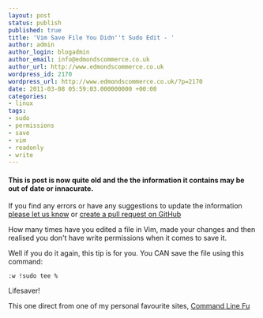 ```yaml
---
layout: post
status: publish
published: true
title: 'Vim Save File You Didn''t Sudo Edit - '
author: admin
author_login: blogadmin
author_email: info@edmondscommerce.co.uk
author_url: http://www.edmondscommerce.co.uk
wordpress_id: 2170
wordpress_url: http://www.edmondscommerce.co.uk/?p=2170
date: 2011-03-08 05:59:03.000000000 +00:00
categories:
- linux
tags:
- sudo
- permissions
- save
- vim
- readonly
- write
---
```

<div class="oldpost"><h4>This is post is now quite old and the the information it contains may be out of date or innacurate.</h4>
<p>
If you find any errors or have any suggestions to update the information <a href="http://edmondscommerce.github.io/contact-us/index.html">please let us know</a>
or <a href="https://github.com/edmondscommerce/edmondscommerce.github.io">create a pull request on GitHub</a>
</p>
</div>
How many times have you edited a file in Vim, made your changes and then realised you don't have write permissions when it comes to save it.

Well if you do it again, this tip is for you. You CAN save the file using this command:

```
:w !sudo tee %
```

Lifesaver!

This one direct from one of my personal favourite sites, <a href="http://www.commandlinefu.com/commands/view/1204/save-a-file-you-edited-in-vim-without-the-needed-permissions">Command Line Fu</a>

